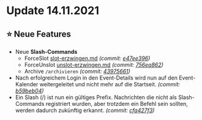 # Update 14.11.2021

## ⭐ Neue Features

* Neue **Slash-Commands**
  * ForceSlot [slot-erzwingen.md](../../integrationen/discord/bot-befehle/slot-erzwingen.md "mention") _(commit:_ [_e47ee396_](https://github.com/Alf-Melmac/slotbotServer/commit/e47ee39645a30ebafb09d030697f6654a4c14cfe)_)_
  * ForceUnslot [unslot-erzwingen.md](../../integrationen/discord/bot-befehle/unslot-erzwingen.md "mention") _(commit:_ [_756ea862_](https://github.com/Alf-Melmac/slotbotServer/commit/756ea862b323851c63ab394d246401d8f532a4f7)_)_
  * Archive `/archivieren` _(commit:_ [_43975661_](https://github.com/Alf-Melmac/slotbotServer/commit/439756610f87ebc9d734003ea7c8a13e1be340c1)_)_
* Nach erfolgreichem Login in den Event-Details wird nun auf den Event-Kalender weitergeleitet und nicht mehr auf die Startseit. _(commit:_ [_b59beb04_](https://github.com/Alf-Melmac/slotbotServer/commit/b59beb04c82b077fff17c246cb1ac3cf30da8b64)_)_
* Ein Slash (/) ist nun ein gültiges Prefix. Nachrichten die nicht als Slash-Commands registriert wurden, aber trotzdem ein Befehl sein sollten, werden dadurch zukünftig erkannt. _(commit:_ [_cfa427f3_](https://github.com/Alf-Melmac/slotbotServer/commit/cfa427f343c92529d36353bf54743c969416c62f)_)_
